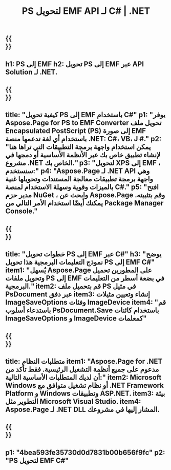 ﻿---
translation: true
template: /_templates/_conversion-child-net.md
title: PS لتحويل EMF API لـ C# | .NET
url: /net/conversion/ps-to-emf/
description: 'رمز عينة لتحويل PS إلى EMF C#. استخدم رمز مثال API لملفات PS المجمعة لتحويل EMF داخل VB.NET أو Asp.NET أو أي تطبيق قائم على .NET.'
informat: PS
outformat: EMF
otherformats: XPS EPS
---

{{<section banner>}}
---
h1: PS إلى EMF
h2: تحويل PS إلى EMF عبر API Solution لـ .NET.
---

{{<section overview>}}
---
title: "كيفية تحويل PS إلى EMF باستخدام C#"
p1: "يوفر Aspose.Page for PS to EMF Converter تحويل ملف Encapsulated PostScript (PS) إلى صورة EMF باستخدام أي لغة تدعمها منصة .NET: C#، VB، J #."
p2: "يمكن استخدام واجهة برمجة التطبيقات التي تراها هنا لإنشاء تطبيق خاص بك عبر الأنظمة الأساسية أو دمجها في مشروع .NET الخاص بك."
p3: "لتحويل XPS إلى EMF ، سنستخدم:"
p4: "Aspose.Page لـ .NET API وهي واجهة برمجة تطبيقات معالجة المستندات وتحويلها غنية بالميزات وقوية وسهلة الاستخدام لمنصة C#."
p5: "افتح مدير حزم NuGet ، وابحث عن Aspose.Page وقم بتثبيته. يمكنك أيضًا استخدام الأمر التالي من Package Manager Console."
---

{{<section feature1>}}
---
title: "خطوات تحويل PS إلى EMF عبر C#"
h3: "يوضح نموذج التعليمات البرمجية هذا تحويل PS إلى EMF C#"
item1: "يُسهل Aspose.Page على المطورين تحميل وتحويل ملفات PS إلى EMF في بضعة أسطر من التعليمات البرمجية."
item2: قم بتحميل ملف PS في مثيل PsDocument عبر دفق
item3: إنشاء وتعيين مثيلات ImageSaveOptions وفئات ImageDevice
item4: "قم باستدعاء أسلوب PsDocument.Save باستخدام كائنات ImageSaveOptions و ImageDevice كمعلمات"
---

{{<section feature2>}}
---
title: متطلبات النظام
item1: "Aspose.Page for .NET مدعوم على جميع أنظمة التشغيل الرئيسية. فقط تأكد من أن لديك المتطلبات الأساسية التالية:"
item2: Microsoft Windows أو نظام تشغيل متوافق مع .NET Framework Platform و Windows وتطبيقات ASP.NET.
item3: بيئة التطوير مثل Microsoft Visual Studio.
item4: Aspose.Page لـ .NET DLL المشار إليها في مشروعك.
---

{{<section gist>}}
---
p1: "4bea593fe35730d0d7831b00b656f9fc"
p2: "PS لتحويل EMF C#"
---

